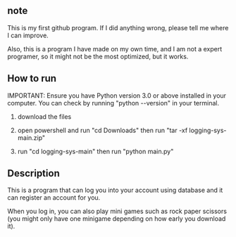 ## note
This is my first github program. If I did anything wrong, please tell me where I can improve.

Also, this is a program I have made on my own time, and I am not a expert programer, so it might not be the most optimized, but it works.
## How to run

IMPORTANT: Ensure you have Python version 3.0 or above installed in your computer. You can check by running "python --version" in your terminal.

1. download the files

2. open powershell and run "cd Downloads" then run "tar -xf logging-sys-main.zip"
 
3. run "cd logging-sys-main" then run "python main.py"
## Description
This is a program that can log you into your account using database and it can register an account for you.

When you log in, you can also play mini games such as rock paper scissors (you might only have one minigame depending on how early you download it).
